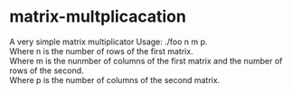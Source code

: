 # matrix-multplicacation
A very simple matrix multiplicator
Usage: ./foo n m p.   
Where n is the number of rows of the first matrix.  
Where m is the nunmber of columns of the first matrix and the number of rows of the second.  
Where p is the number of columns of the second matrix.  
